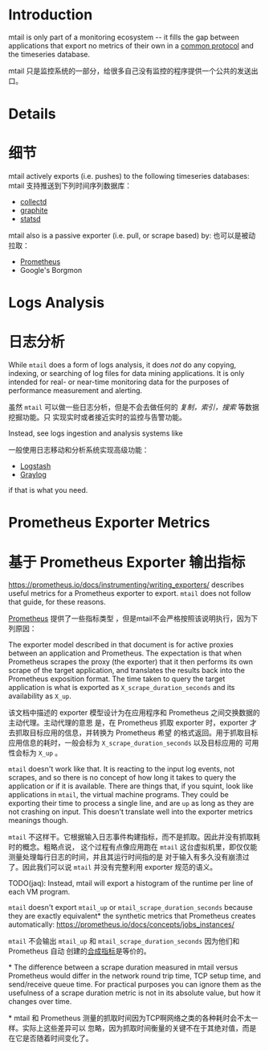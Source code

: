 # Introduction

mtail is only part of a monitoring ecosystem -- it fills the gap between applications that export no metrics of their own in a [common protocol](Metrics.md) and the timeseries database.

mtail 只是监控系统的一部分，给很多自己没有监控的程序提供一个公共的发送出口。

# Details
# 细节

mtail actively exports (i.e. pushes) to the following timeseries databases:
mtail 支持推送到下列时间序列数据库：

  * [collectd](http://collectd.org/)
  * [graphite](http://graphite.wikidot.com/start)
  * [statsd](https://github.com/etsy/statsd)

mtail also is a passive exporter (i.e. pull, or scrape based) by:
也可以是被动拉取：

  * [Prometheus](http://prometheus.io)
  * Google's Borgmon


# Logs Analysis
# 日志分析

While `mtail` does a form of logs analysis, it does _not_ do any copying,
indexing, or searching of log files for data mining applications.  It is only
intended for real- or near-time monitoring data for the purposes of performance
measurement and alerting.

虽然 `mtail` 可以做一些日志分析，但是不会去做任何的 _复制，索引，搜索_ 等数据挖掘功能。只
实现实时或者接近实时的监控与告警功能。

Instead, see logs ingestion and analysis systems like

一般使用日志移动和分析系统实现高级功能：

  * [Logstash](https://www.elastic.co/products/logstash)
  * [Graylog](https://www.graylog.org/)

if that is what you need.

# Prometheus Exporter Metrics
# 基于 Prometheus Exporter 输出指标

https://prometheus.io/docs/instrumenting/writing_exporters/ describes useful metrics for a Prometheus exporter to export. `mtail` does not follow that guide, for these reasons.

[Prometheus](https://prometheus.io/docs/instrumenting/writing_exporters/) 提供了一些指标类型
，但是mtail不会严格按照该说明执行，因为下列原因：

The exporter model described in that document is for active proxies between an application and Prometheus.  The expectation is that when Prometheus scrapes the proxy (the exporter) that it then performs its own scrape of the target application, and translates the results back into the Prometheus exposition format.  The time taken to query the target application is what is exported as `X_scrape_duration_seconds` and its availability as `X_up`.

该文档中描述的 exporter 模型设计为在应用程序和 Prometheus 之间交换数据的主动代理。主动代理的意思
是，在 Prometheus 抓取 exporter 时，exporter 才去抓取目标应用的信息，并转换为 Prometheus 希望
的格式返回。用于抓取目标应用信息的耗时，一般会标为 `X_scrape_duration_seconds` 以及目标应用的
可用性会标为 `X_up` 。

`mtail` doesn't work like that.  It is reacting to the input log events, not scrapes, and so there is no concept of how long it takes to query the application or if it is available.  There are things that, if you squint, look like applications in `mtail`, the virtual machine programs.  They could be exporting their time to process a single line, and are `up` as long as they are not crashing on input.  This doesn't translate well into the exporter metrics meanings though.

`mtail` 不这样干。它根据输入日志事件构建指标，而不是抓取。因此并没有抓取耗时的概念。粗略点说，
这个过程有点像应用跑在 `mtail` 这台虚拟机里，即仅仅能测量处理每行日志的时间，并且其运行时间指的是
对于输入有多久没有崩溃过了。因此我们可以说 `mtail` 并没有完整利用 exporter 规范的语义。

TODO(jaq): Instead, mtail will export a histogram of the runtime per line of each VM program.

`mtail` doesn't export `mtail_up` or `mtail_scrape_duration_seconds` because they are exactly equivalent* the synthetic metrics that Prometheus creates automatically: https://prometheus.io/docs/concepts/jobs_instances/

`mtail` 不会输出  `mtail_up` 和 `mtail_scrape_duration_seconds` 因为他们和 Prometheus 自动
创建的[合成指标](https://prometheus.io/docs/concepts/jobs_instances/)是等价的。

\* The difference between a scrape duration measured in mtail versus Prometheus would differ in the network round trip time, TCP setup time, and send/receive queue time.  For practical purposes you can ignore them as the usefulness of a scrape duration metric is not in its absolute value, but how it changes over time.

\* mtail 和 Prometheus 测量的抓取时间因为TCP啊网络之类的各种耗时会不太一样。实际上这些差异可以
忽略，因为抓取时间衡量的关键不在于其绝对值，而是在它是否随着时间变化了。